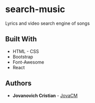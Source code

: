 # search-music

Lyrics and video search engine of songs

## Built With

- HTML - CSS
- Bootstrap
- Font-Awesome
- React

## Authors

- **Jovanovich Cristian** - [JovaCM](https://github.com/cristianjova)
